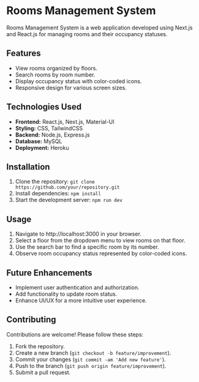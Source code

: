 # Rooms Management System

Rooms Management System is a web application developed using Next.js and React.js for managing rooms and their occupancy statuses.

## Features

- View rooms organized by floors.
- Search rooms by room number.
- Display occupancy status with color-coded icons.
- Responsive design for various screen sizes.

## Technologies Used

- **Frontend:** React.js, Next.js, Material-UI
- **Styling:** CSS, TailwindCSS
- **Backend:** Node.js, Express.js
- **Database:** MySQL
- **Deployment:** Heroku

## Installation

1. Clone the repository: `git clone https://github.com/your/repository.git`
2. Install dependencies: `npm install`
3. Start the development server: `npm run dev`

## Usage

1. Navigate to http://localhost:3000 in your browser.
2. Select a floor from the dropdown menu to view rooms on that floor.
3. Use the search bar to find a specific room by its number.
4. Observe room occupancy status represented by color-coded icons.

## Future Enhancements

- Implement user authentication and authorization.
- Add functionality to update room status.
- Enhance UI/UX for a more intuitive user experience.

## Contributing

Contributions are welcome! Please follow these steps:

1. Fork the repository.
2. Create a new branch (`git checkout -b feature/improvement`).
3. Commit your changes (`git commit -am 'Add new feature'`).
4. Push to the branch (`git push origin feature/improvement`).
5. Submit a pull request.
